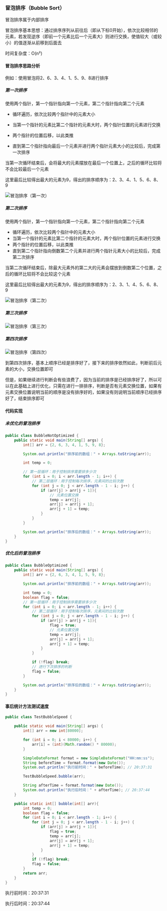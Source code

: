 ### 冒泡排序（Bubble Sort）

冒泡排序属于内部排序

冒泡排序基本思想：通过排序序列从前往后（即从下标0开始），依次比较相邻的元素，若发现逆序（即前一个元素比后一个元素大）则进行交换，使值较大（或较小）的值逐渐从前移到后面去

时间复杂度：O(n²)



#### 冒泡排序思路分析

例如：使用冒泡将2、6、3、4、1、5、9、8进行排序

##### 第一次排序

使用两个指针，第一个指针指向第一个元素，第二个指针指向第二个元素

- 循环遍历，依次比较两个指针中的元素大小

- 当第一个指针的元素比第二个指针的元素大时，两个指针位置的元素进行交换
- 两个指针的位置后移，以此类推
- 直到第二个指针指向最后一个元素并进行两个指针元素大小的比较后，完成第一次排序

当第一次循环结束后，会将最大的元素摆放在最后一个位置上，之后的循环比较将不会比较最后一个元素

这里最后比较得出最大的元素为9，得出的排序顺序为：2、3、4、1、5、6、8、9

![冒泡排序（第一次）](冒泡排序.assets/冒泡排序（第一次）.gif)

##### 第二次排序

使用两个指针，第一个指针指向第一个元素，第二个指针指向第二个元素

- 循环遍历，依次比较两个指针中的元素大小
- 当第一个指针的元素比第二个指针的元素大时，两个指针位置的元素进行交换
- 两个指针的位置后移，以此类推
- 直到第二个指针指向倒数第二个元素并进行两个指针元素大小的比较后，完成第二次排序

当第二次循环结束后，除最大元素外的第二大的元素会摆放到倒数第二个位置，之后的循环比较将不会比较这个元素

这里最后比较得出最大的元素为9，得出的排序顺序为：2、3、1、4、5、6、8、9

![冒泡排序（第二次）](冒泡排序.assets/冒泡排序（第二次）.gif)

##### 第三次排序

![冒泡排序（第三次）](冒泡排序.assets/冒泡排序（第三次）.gif)

##### 第四次排序

![冒泡排序（第四次）](冒泡排序.assets/冒泡排序（第四次）.gif)

到第四次排序，基本上顺序已经是排序好了，接下来的排序依然如此，判断前后元素的大小，交换位置即可

但是，如果继续进行判断会有些浪费了，因为当前的排序是已经排序好了，所以可以在此基础上进行优化，只需在进行一排排序，判断是否有元素交换位置，如果有元素交换位置说明当前的顺序是没有排序好的，如果没有则说明当前顺序已经排序好了，结束排序即可



#### 代码实现

##### 未优化的冒泡排序

```java
public class BubbleNotOptimized {
    public static void main(String[] args) {
        int[] arr = {2, 6, 3, 4, 1, 5, 9, 8};

        System.out.println("排序前的数组：" + Arrays.toString(arr));

        int temp = 0;

        // 第一层循环：用于控制排序需要排多少次
        for (int i = 0; i < arr.length - 1; i++) {
            // 第二层循环：用于控制每次排序，元素间的比较次数
            for (int j = 0; j < arr.length - 1 - i; j++) {
                if (arr[j] > arr[j + 1]){
                    // 元素位置交换
                    temp = arr[j];
                    arr[j] = arr[j + 1];
                    arr[j + 1] = temp;
                }
            }
        }

        System.out.println("排序后的数组：" + Arrays.toString(arr));
    }
}
```



##### 优化后的冒泡排序

```java
public class BubbleOptimized {
    public static void main(String[] args) {
        int[] arr = {2, 6, 3, 4, 1, 5, 9, 8};

        System.out.println("排序前的数组：" + Arrays.toString(arr));

        int temp = 0;
        boolean flag = false;
        // 第一层循环：用于控制排序需要排多少次
        for (int i = 0; i < arr.length - 1; i++) {
            // 第二层循环：用于控制每次排序，元素间的比较次数
            for (int j = 0; j < arr.length - 1 - i; j++) {
                if (arr[j] > arr[j + 1]){
                    flag = true;
                    // 元素位置交换
                    temp = arr[j];
                    arr[j] = arr[j + 1];
                    arr[j + 1] = temp;
                }
            }

            if (!flag) break;
            // 进行下次排序的判断
            flag = false;
        }

        System.out.println("排序后的数组：" + Arrays.toString(arr));
    }
}
```



#### 事后统计方法测试速度

```java
public class TestBubbleSpeed {

    public static void main(String[] args) {
        int[] arr = new int[80000];

        for (int i = 0; i < 80000; i++) {
            arr[i] = (int)(Math.random() * 80000);
        }

        SimpleDateFormat format = new SimpleDateFormat("HH:mm:ss");
        String beforeTime = format.format(new Date());
        System.out.println("执行前时间：" + beforeTime); // 20:37:31

        TestBubbleSpeed.bubble(arr);

        String afterTime = format.format(new Date());
        System.out.println("执行后时间：" + afterTime); // 20:37:44
    }

    public static int[] bubble(int[] arr){
        int temp = 0;
        boolean flag = false;
        for (int i = 0; i < arr.length - 1; i++) {
            for (int j = 0; j < arr.length - 1 - i; j++) {
                if (arr[j] > arr[j + 1]){
                    flag = true;
                    temp = arr[j];
                    arr[j] = arr[j + 1];
                    arr[j + 1] = temp;
                }
            }
            if (!flag) break;
            flag = false;
        }
        return arr;
    }
}
```

执行前时间：20:37:31

执行后时间：20:37:44